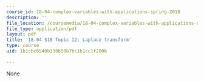 ```yaml
---
course_id: 18-04-complex-variables-with-applications-spring-2018
description: ''
file_location: /coursemedia/18-04-complex-variables-with-applications-spring-2018/1b1cbc6540b338b58b7bc1b1cc1f280b_MIT18_04S18_topic12.pdf
file_type: application/pdf
layout: pdf
title: '18.04 S18 Topic 12: Laplace transform'
type: course
uid: 1b1cbc6540b338b58b7bc1b1cc1f280b

---
```

None